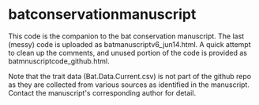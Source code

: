 # batconservationmanuscript

This code is the companion to the bat conservation manuscript. The last (messy) code is uploaded as batmanuscriptv6_jun14.html. A quick attempt to clean up the comments, and unused portion of the code is provided as batmnuscriptcode_github.html.

Note that the trait data (Bat.Data.Current.csv) is not part of the github repo as they are collected from various sources as identified in the  manuscript. Contact the manuscript's corresponding author for detail.
